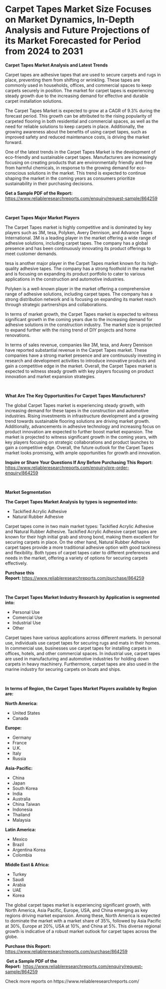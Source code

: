 <p><h1>Carpet Tapes Market Size Focuses on Market Dynamics, In-Depth Analysis and Future Projections of its Market Forecasted for Period from 2024 to 2031</h1></p><p><strong>Carpet Tapes Market Analysis and Latest Trends</strong></p>
<p><p>Carpet tapes are adhesive tapes that are used to secure carpets and rugs in place, preventing them from shifting or wrinkling. These tapes are commonly used in households, offices, and commercial spaces to keep carpets securely in position. The market for carpet tapes is experiencing steady growth due to the increasing demand for effective and durable carpet installation solutions.</p><p>The Carpet Tapes Market is expected to grow at a CAGR of 9.3% during the forecast period. This growth can be attributed to the rising popularity of carpeted flooring in both residential and commercial spaces, as well as the need for reliable solutions to keep carpets in place. Additionally, the growing awareness about the benefits of using carpet tapes, such as improved safety and reduced maintenance costs, is driving the market forward.</p><p>One of the latest trends in the Carpet Tapes Market is the development of eco-friendly and sustainable carpet tapes. Manufacturers are increasingly focusing on creating products that are environmentally friendly and free from harmful chemicals, in response to the growing demand for eco-conscious solutions in the market. This trend is expected to continue shaping the market in the coming years as consumers prioritize sustainability in their purchasing decisions.</p></p>
<p><strong>Get a Sample PDF of the Report:&nbsp;</strong> <a href="https://www.reliableresearchreports.com/enquiry/request-sample/864259">https://www.reliableresearchreports.com/enquiry/request-sample/864259</a></p>
<p>&nbsp;</p>
<p><strong>Carpet Tapes Major Market Players</strong></p>
<p><p>The Carpet Tapes market is highly competitive and is dominated by key players such as 3M, tesa, Polyken, Avery Dennison, and Advance Tapes International. 3M is a leading player in the market offering a wide range of adhesive solutions, including carpet tapes. The company has a global presence and has been continuously innovating its product offerings to meet customer demands.</p><p>tesa is another major player in the Carpet Tapes market known for its high-quality adhesive tapes. The company has a strong foothold in the market and is focusing on expanding its product portfolio to cater to various applications in the construction and automotive industries.</p><p>Polyken is a well-known player in the market offering a comprehensive range of adhesive solutions, including carpet tapes. The company has a strong distribution network and is focusing on expanding its market reach through strategic partnerships and collaborations.</p><p>In terms of market growth, the Carpet Tapes market is expected to witness significant growth in the coming years due to the increasing demand for adhesive solutions in the construction industry. The market size is projected to expand further with the rising trend of DIY projects and home renovations.</p><p>In terms of sales revenue, companies like 3M, tesa, and Avery Dennison have reported substantial revenue in the Carpet Tapes market. These companies have a strong market presence and are continuously investing in research and development activities to introduce innovative products and gain a competitive edge in the market. Overall, the Carpet Tapes market is expected to witness steady growth with key players focusing on product innovation and market expansion strategies.</p></p>
<p>&nbsp;</p>
<p><strong>What Are The Key Opportunities For Carpet Tapes Manufacturers?</strong></p>
<p><p>The global Carpet Tapes market is experiencing steady growth, with increasing demand for these tapes in the construction and automotive industries. Rising investments in infrastructure development and a growing trend towards sustainable flooring solutions are driving market growth. Additionally, advancements in adhesive technology and increasing focus on product innovation are expected to further boost market expansion. The market is projected to witness significant growth in the coming years, with key players focusing on strategic collaborations and product launches to gain a competitive edge. Overall, the future outlook for the Carpet Tapes market looks promising, with ample opportunities for growth and innovation.</p></p>
<p><strong>Inquire or Share Your Questions If Any Before Purchasing This Report:</strong> <a href="https://www.reliableresearchreports.com/enquiry/pre-order-enquiry/864259">https://www.reliableresearchreports.com/enquiry/pre-order-enquiry/864259</a></p>
<p>&nbsp;</p>
<p><strong>Market Segmentation</strong></p>
<p><strong>The Carpet Tapes Market Analysis by types is segmented into:</strong></p>
<p><ul><li>Tackified Acrylic Adhesive</li><li>Natural Rubber Adhesive</li></ul></p>
<p><p>Carpet tapes come in two main market types: Tackified Acrylic Adhesive and Natural Rubber Adhesive. Tackified Acrylic Adhesive carpet tapes are known for their high initial grab and strong bond, making them excellent for securing carpets in place. On the other hand, Natural Rubber Adhesive carpet tapes provide a more traditional adhesive option with good tackiness and flexibility. Both types of carpet tapes cater to different preferences and needs in the market, offering a variety of options for securing carpets effectively.</p></p>
<p><strong>Purchase this Report:&nbsp;</strong><a href="https://www.reliableresearchreports.com/purchase/864259">https://www.reliableresearchreports.com/purchase/864259</a></p>
<p>&nbsp;</p>
<p><strong>The Carpet Tapes Market Industry Research by Application is segmented into:</strong></p>
<p><ul><li>Personal Use</li><li>Comercial Use</li><li>Industrial Use</li><li>Other</li></ul></p>
<p><p>Carpet tapes have various applications across different markets. In personal use, individuals use carpet tapes for securing rugs and mats in their homes. In commercial use, businesses use carpet tapes for installing carpets in offices, hotels, and other commercial spaces. In industrial use, carpet tapes are used in manufacturing and automotive industries for holding down carpets in heavy machinery. Furthermore, carpet tapes are also used in the marine industry for securing carpets on boats and ships.</p></p>
<p>&nbsp;</p>
<p><strong>In terms of Region, the Carpet Tapes Market Players available by Region are:</strong></p>
<p>
    <p> <strong> North America: </strong>
        <ul>
            <li>United States</li>
            <li>Canada</li>
        </ul>
        </p> 
    <p> <strong> Europe: </strong>
        <ul>
            <li>Germany</li>
            <li>France</li>
            <li>U.K.</li>
            <li>Italy</li>
            <li>Russia</li>
        </ul>
        </p> 
    <p> <strong> Asia-Pacific: </strong>
        <ul>
            <li>China</li>
            <li>Japan</li>
            <li>South Korea</li>
            <li>India</li>
            <li>Australia</li>
            <li>China Taiwan</li>
            <li>Indonesia</li>
            <li>Thailand</li>
            <li>Malaysia</li>
        </ul>
        </p> 
    <p> <strong> Latin America: </strong>
        <ul>
            <li>Mexico</li>
            <li>Brazil</li>
            <li>Argentina Korea</li>
            <li>Colombia</li>
        </ul>
        </p> 
    <p> <strong> Middle East & Africa: </strong>
        <ul>
            <li>Turkey</li>
            <li>Saudi</li>
            <li>Arabia</li>
            <li>UAE</li>
            <li>Korea</li>
        </ul>
    </p>
    </p>
<p><p>The global carpet tapes market is experiencing significant growth, with North America, Asia Pacific, Europe, USA, and China emerging as key regions driving market expansion. Among these, North America is expected to dominate the market with a market share of 35%, followed by Asia Pacific at 30%, Europe at 20%, USA at 10%, and China at 5%. This diverse regional growth is indicative of a robust market outlook for carpet tapes across the globe.</p></p>
<p><strong>Purchase this Report: </strong><a href="https://www.reliableresearchreports.com/purchase/864259">https://www.reliableresearchreports.com/purchase/864259</a></p>
<p>&nbsp;<strong>Get a Sample PDF of the Report:&nbsp;&nbsp;</strong><a href="https://www.reliableresearchreports.com/enquiry/request-sample/864259">https://www.reliableresearchreports.com/enquiry/request-sample/864259</a></p>
<p><strong></strong></p>
<p>Check more reports on https://www.reliableresearchreports.com/</p>